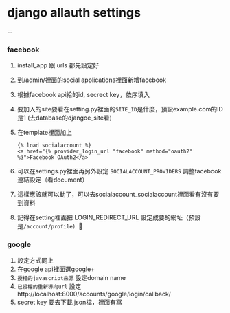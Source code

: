 # django allauth settings
--
### facebook

1. install_app 跟 urls 都先設定好
2. 到/admin/裡面的social applications裡面新增facebook
3. 根據facebook api給的id, secrect key，依序填入
4. 要加入的site要看在setting.py裡面的`SITE_ID`是什麼，預設example.com的ID是1 (去database的djangoe_site看)
5. 在template裡面加上
	
	```
	{% load socialaccount %}
	<a href="{% provider_login_url "facebook" method="oauth2" %}">Facebook OAuth2</a>
	```

6. 可以在settings.py裡面再另外設定 `SOCIALACCOUNT_PROVIDERS` 調整facebook連結設定（看document）

7. 這樣應該就可以動了，可以去socialaccount_socialaccount裡面看有沒有要到資料
8. 記得在setting裡面把 LOGIN_REDIRECT_URL 設定成要的網址（預設是`/account/profile`）


### google 
1. 設定方式同上
2. 在google api裡面選google+
3. `授權的javascript來源` 設定domain name
4. `已授權的重新導向url` 設定 http://localhost:8000/accounts/google/login/callback/ 
5. secret key 要去下載 json檔，裡面有寫